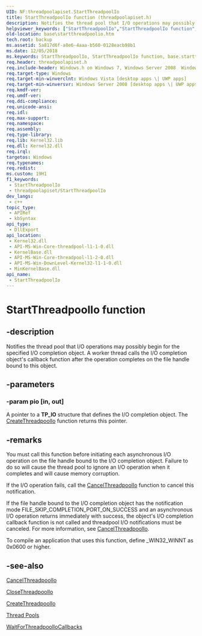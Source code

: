 ```yaml
---
UID: NF:threadpoolapiset.StartThreadpoolIo
title: StartThreadpoolIo function (threadpoolapiset.h)
description: Notifies the thread pool that I/O operations may possibly begin for the specified I/O completion object. A worker thread calls the I/O completion object's callback function after the operation completes on the file handle bound to this object.
helpviewer_keywords: ["StartThreadpoolIo","StartThreadpoolIo function","base.startthreadpoolio","threadpoolapiset/StartThreadpoolIo","winbase/StartThreadpoolIo"]
old-location: base\startthreadpoolio.htm
tech.root: backup
ms.assetid: 5a817d6f-a8e6-4aaa-b560-0128eacb98b1
ms.date: 12/05/2018
ms.keywords: StartThreadpoolIo, StartThreadpoolIo function, base.startthreadpoolio, threadpoolapiset/StartThreadpoolIo, winbase/StartThreadpoolIo
req.header: threadpoolapiset.h
req.include-header: Windows.h on Windows 7, Windows Server 2008  Windows Server 2008 R2
req.target-type: Windows
req.target-min-winverclnt: Windows Vista [desktop apps \| UWP apps]
req.target-min-winversvr: Windows Server 2008 [desktop apps \| UWP apps]
req.kmdf-ver: 
req.umdf-ver: 
req.ddi-compliance: 
req.unicode-ansi: 
req.idl: 
req.max-support: 
req.namespace: 
req.assembly: 
req.type-library: 
req.lib: Kernel32.lib
req.dll: Kernel32.dll
req.irql: 
targetos: Windows
req.typenames: 
req.redist: 
ms.custom: 19H1
f1_keywords:
 - StartThreadpoolIo
 - threadpoolapiset/StartThreadpoolIo
dev_langs:
 - c++
topic_type:
 - APIRef
 - kbSyntax
api_type:
 - DllExport
api_location:
 - Kernel32.dll
 - API-MS-Win-Core-threadpool-l1-1-0.dll
 - KernelBase.dll
 - API-MS-Win-Core-threadpool-l1-2-0.dll
 - API-MS-Win-DownLevel-Kernel32-l1-1-0.dll
 - MinKernelBase.dll
api_name:
 - StartThreadpoolIo
---
```


# StartThreadpoolIo function


## -description

Notifies the thread pool that I/O operations may possibly begin for the specified I/O completion object. A worker thread calls the I/O completion object's callback function after the operation completes on the file handle bound to this object.

## -parameters

### -param pio [in, out]

A pointer to a <b>TP_IO</b> structure that defines the I/O completion object. The <a href="/windows/desktop/api/threadpoolapiset/nf-threadpoolapiset-createthreadpoolio">CreateThreadpoolIo</a> function returns this pointer.

## -remarks

You must call this function before initiating each asynchronous I/O operation on the file handle bound to the I/O completion object. Failure to do so will cause the thread pool to ignore an I/O operation when it completes and will cause memory corruption.

If the I/O operation fails, call the <a href="/windows/desktop/api/threadpoolapiset/nf-threadpoolapiset-cancelthreadpoolio">CancelThreadpoolIo</a> function to cancel this notification.

If the file handle bound to the I/O completion object has the notification mode FILE_SKIP_COMPLETION_PORT_ON_SUCCESS and an asynchronous I/O operation returns immediately with success, the object's I/O completion callback function is not called and threadpool I/O notifications must be canceled. For more information, see  <a href="/windows/desktop/api/threadpoolapiset/nf-threadpoolapiset-cancelthreadpoolio">CancelThreadpoolIo</a>.   

To compile an application that uses this function, define _WIN32_WINNT as 0x0600 or higher.

## -see-also

<a href="/windows/desktop/api/threadpoolapiset/nf-threadpoolapiset-cancelthreadpoolio">CancelThreadpoolIo</a>



<a href="/windows/desktop/api/threadpoolapiset/nf-threadpoolapiset-closethreadpoolio">CloseThreadpoolIo</a>



<a href="/windows/desktop/api/threadpoolapiset/nf-threadpoolapiset-createthreadpoolio">CreateThreadpoolIo</a>



<a href="/windows/desktop/ProcThread/thread-pools">Thread Pools</a>



<a href="/windows/desktop/api/threadpoolapiset/nf-threadpoolapiset-waitforthreadpooliocallbacks">WaitForThreadpoolIoCallbacks</a>